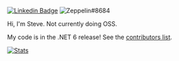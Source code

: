 [![Linkedin Badge](https://img.shields.io/badge/-Steve%20Berdy-blue?style=flat&logo=Linkedin&logoColor=white&link=https://www.linkedin.com/in/steveberdy/)](https://www.linkedin.com/in/steveberdy/)
![Zeppelin#8684](https://img.shields.io/badge/Discord-Zeppelin%238684-7289DA?logo=discord)

Hi, I'm Steve. Not currently doing OSS.

My code is in the .NET 6 release! See the [contributors list](https://dotnet.microsoft.com/en-us/thanks/v6.0.0-rc.1).


[![Stats](https://github-readme-stats.vercel.app/api?username=steveberdy&show_icons=true&theme=dark&count_private=true)](https://github.com/steveberdy)
